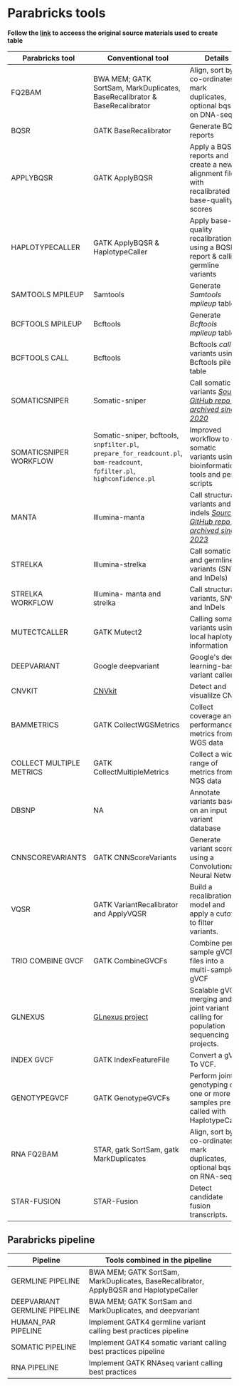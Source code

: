 # Parabricks tools

**Follow the [link](https://docs.nvidia.com/clara/parabricks/v3.5/text/software_overview.html#software-tools-overview) to acceess the original source materials used to create table**

| Parabricks tool | Conventional tool | Details                |
| --------------- | ----------------- |----------------------- |
| FQ2BAM | BWA MEM; GATK SortSam, MarkDuplicates, BaseRecalibrator & BaseRecalibrator | Align, sort by co-ordinates & mark duplicates, optional bqsr on DNA-seq |
| BQSR | GATK BaseRecalibrator | Generate BQSR reports |
| APPLYBQSR | GATK ApplyBQSR | Apply a BQSR reports and create a new alignment file with recalibrated base-quality scores |
| HAPLOTYPECALLER | GATK ApplyBQSR & HaplotypeCaller | Apply base-quality recalibration using a BQSR report & calling germline variants |
| SAMTOOLS MPILEUP | Samtools | Generate *Samtools mpileup*  table |
| BCFTOOLS MPILEUP | Bcftools | Generate *Bcftools mpileup* table |
| BCFTOOLS CALL | Bcftools | Bcftools *call* variants using Bcftools pileup table |
| SOMATICSNIPER | Somatic-sniper | Call somatic variants *[Source GitHub repo is archived since 2020](https://github.com/genome/somatic-sniper)* |
| SOMATICSNIPER WORKFLOW | Somatic-sniper, bcftools, `snpfilter.pl`, `prepare_for_readcount.pl`, `bam-readcount`, `fpfilter.pl`, `highconfidence.pl` | Improved workflow to call somatic variants using bioinformatics tools and perl scripts|
| MANTA | Illumina-manta | Call structural variants and indels *[Source GitHub repo is archived since 2023](https://github.com/Illumina/manta)* |
| STRELKA | Illumina-strelka | Call somatic and germline variants (SNVs and InDels) |
| STRELKA WORKFLOW | Illumina- manta and strelka | Call structural variants, SNVs and InDels |
| MUTECTCALLER | GATK Mutect2 | Calling somatic variants using local haplotype information |
| DEEPVARIANT | Google deepvariant | Google's deep learning-based variant caller |
| CNVKIT | [CNVkit](https://cnvkit.readthedocs.io/en/stable/) | Detect and visualilze CNVs |
| BAMMETRICS | GATK CollectWGSMetrics | Collect coverage and performance metrics from WGS data |
| COLLECT MULTIPLE METRICS | GATK CollectMultipleMetrics| Collect a wide range of metrics from NGS data |
| DBSNP | NA | Annotate variants based on an input variant database |
| CNNSCOREVARIANTS | GATK CNNScoreVariants | Generate variant scores using a Convolutional Neural Network |
| VQSR | GATK VariantRecalibrator and ApplyVQSR | Build a recalibration model and apply a cutoff to filter variants. |
| TRIO COMBINE GVCF | GATK CombineGVCFs | Combine per-sample gVCF files into a multi-sample gVCF |
| GLNEXUS | [GLnexus project](https://github.com/dnanexus-rnd/GLnexus)| Scalable gVCF merging and joint variant calling for population sequencing projects. |
| INDEX GVCF | GATK IndexFeatureFile | Convert a gVCF To VCF. |
| GENOTYPEGVCF | GATK GenotypeGVCFs | Perform joint genotyping on one or more samples pre-called with HaplotypeCaller |
| RNA FQ2BAM | STAR, gatk SortSam, gatk MarkDuplicates | Align, sort by co-ordinates & mark duplicates, optional bqsr on RNA-seq |
| STAR-FUSION | STAR-Fusion | Detect candidate fusion transcripts. |

## Parabricks pipeline

| Pipeline  | Tools combined in the pipeline  |
| --------- | ------------------------------- |
| GERMLINE PIPELINE | BWA MEM; GATK SortSam, MarkDuplicates, BaseRecalibrator, ApplyBQSR and HaplotypeCaller |
| DEEPVARIANT GERMLINE PIPELINE | BWA MEM; GATK SortSam and MarkDuplicates, and deepvariant |
| HUMAN_PAR PIPELINE | Implement GATK4 germline variant calling best practices pipeline |
| SOMATIC PIPELINE | Implement GATK4 somatic variant calling best practices pipeline |
| RNA PIPELINE | Implement GATK RNAseq variant calling best practices |
